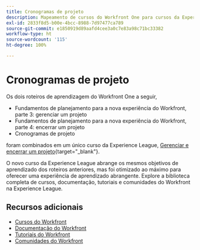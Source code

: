 ```yaml
---
title: Cronogramas de projeto
description: Mapeamento de cursos do Workfront One para cursos da Experience League
exl-id: 2833f8d5-b00e-4bcc-8988-7d97477ca789
source-git-commit: e1850919d89aafd4cee3a0c7e83a98c71bc33382
workflow-type: ht
source-wordcount: '115'
ht-degree: 100%

---
```


# Cronogramas de projeto

Os dois roteiros de aprendizagem do Workfront One a seguir,

* Fundamentos de planejamento para a nova experiência do Workfront, parte 3: gerenciar um projeto
* Fundamentos de planejamento para a nova experiência do Workfront, parte 4: encerrar um projeto
* Cronogramas de projeto

foram combinados em um único curso da Experience League, [Gerenciar e encerrar um projeto](https://experienceleague.adobe.com/?recommended=Workfront-U-1-2022.2.planners){target="_blank"}.

O novo curso da Experience League abrange os mesmos objetivos de aprendizado dos roteiros anteriores, mas foi otimizado ao máximo para oferecer uma experiência de aprendizado abrangente.  Explore a biblioteca completa de cursos, documentação, tutoriais e comunidades do Workfront na Experience League.

## Recursos adicionais

* [Cursos do Workfront](https://experienceleague.adobe.com/?lang=pt-BR&amp;Solution=Workfront#courses)
* [Documentação do Workfront](https://experienceleague.adobe.com/docs/workfront.html?lang=pt-BR)
* [Tutoriais do Workfront](https://experienceleague.adobe.com/docs/workfront-learn/tutorials-workfront/home.html?lang=pt-BR)
* [Comunidades do Workfront](https://experienceleaguecommunities.adobe.com/t5/workfront/ct-p/workfront)

